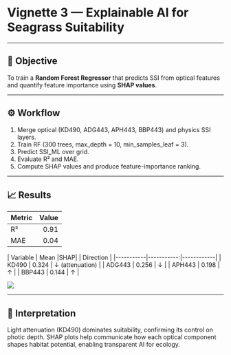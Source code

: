 # Vignette 3 — Explainable AI for Seagrass Suitability

---

## 🎯 Objective
To train a **Random Forest Regressor** that predicts SSI from optical features
and quantify feature importance using **SHAP values**.

---

## ⚙️ Workflow

1. Merge optical (KD490, ADG443, APH443, BBP443) and physics SSI layers.
2. Train RF (300 trees, max_depth = 10, min_samples_leaf = 3).
3. Predict SSI_ML over grid.
4. Evaluate R² and MAE.
5. Compute SHAP values and produce feature-importance ranking.

---

## 📈 Results

| Metric | Value |
|--------|-------:|
| R² | 0.91 |
| MAE | 0.04 |

| Variable | Mean |SHAP| | Direction |
|-----------|-----------:|------------|
| KD490 | 0.324 | ↓ (attenuation) |
| ADG443 | 0.256 | ↓ |
| APH443 | 0.198 | ↑ |
| BBP443 | 0.144 | ↑ |

![](../outputs/shap_summary.png)

---

## 💬 Interpretation
Light attenuation (KD490) dominates suitability, confirming its control on
photic depth. SHAP plots help communicate how each optical component shapes
habitat potential, enabling transparent AI for ecology.
